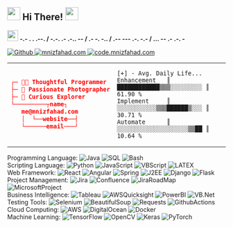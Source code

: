 <h2>
   <img src="https://emojis.slackmojis.com/emojis/images/1613285697/12806/meow_attention.png?1613285697" width="30"/>  
   Hi There!
   <img src="https://emojis.slackmojis.com/emojis/images/1600706728/10521/meow_code.gif?1600706728" width="30"/>
</h2> 

<img src="https://media1.giphy.com/media/YksSka3hZI4LhyrbuQ/giphy.gif"  width="25px"> **-.- . . .--. / -.-. .- .-.. -- / .- -. -.. / .-- --- .-. -.- / ... -- .- .-. -**
<p>
   <a href="https://github.com/mnizfahad" target="_blank">
      <img alt="Github" src="https://img.shields.io/badge/GitHub-%2312100E.svg?&style=for-the-badge&logo=Github&logoColor=white" />
   </a> 
<!--    <a href="https://twitter.com/mnizfahad" target="_blank">
      <img alt="Twitter" src="https://img.shields.io/badge/twitter-%231DA1F2.svg?&style=for-the-badge&logo=twitter&logoColor=white" />
   </a> 
   <a href="https://www.linkedin.com/in/---" target="_blank">
      <img alt="LinkedIn" src="https://img.shields.io/badge/linkedin-%230077B5.svg?&style=for-the-badge&logo=linkedin&logoColor=white" />
   </a>  -->
   <a href="https://www.mnizfahad.com/?utm_source=github&utm_medium=github_profile&utm_campaign=github_profile_homepage" target="_blank">
      <img alt="mnizfahad.com" src="https://img.shields.io/badge/mnizfahad.com-F05032??&style=for-the-badge&logo=medium&logoColor=white" />
   </a>
    <a href="https://code.mnizfahad.com/?utm_source=github&utm_medium=github_profile&utm_campaign=github_profile_code" target="_blank">
      <img alt="code.mnizfahad.com" src="https://img.shields.io/badge/code.mnizfahad.com-%438253d?&style=for-the-badge&logo=medium&logoColor=white" />
   </a>
</p>





 
<table>
<td>

```json
┌─ 👨‍💻 Thoughtful Programmer
├─ 📸 Passionate Photographer
├─ 🧭 Curious Explorer 
└─────────┬name┐   
   me@mnizfahad.com
   │  └──website──┤  
   └──────email───┘
```
</td>
<td>

```text
[+] - Avg. Daily Life...
Enhancement   ║ ████████████▒▒▒░░░░░░░░░ ║  61.90 % 
Implement     ║ ░░░░░░░░░░░▒▒▒██████▒░░░ ║  30.71 % 
Automate      ║ ░░░░░░░░░░░░░░░░░░░░▒▒██ ║  10.64 % 
```
</td>
</table>


<p>
Programming Language: 
<img alt="Java"  src="https://img.shields.io/badge/-Java-45b8d8?style=flat-square&logo=java&logoColor=white" />
<img alt="SQL"  src="https://img.shields.io/badge/-SQL-8DD6F9?style=flat-square&logo=sql&logoColor=white" />
<img alt="Bash"  src="https://img.shields.io/badge/-Bash-46a2f1?style=flat-square&logo=GNUBash&logoColor=white" />
<br>
Scripting Language: 
<img alt="Python"  src="https://img.shields.io/badge/-Python-2088FF?style=flat-square&logo=python&logoColor=white" />
<img alt="JavaScript"  src="https://img.shields.io/badge/-JavaScript-1a73e8?style=flat-square&logo=javascript&logoColor=white" />
<img alt="VBScript"  src="https://img.shields.io/badge/-VBScript-007ACC?style=flat-square&logo=vbscript&logoColor=white" />
<img alt="LATEX"  src="https://img.shields.io/badge/-LATEX-5849BE?style=flat-square&logo=latex&logoColor=white" />
<br>
Web Framework: 
<img alt="React"  src="https://img.shields.io/badge/-React-311C87?style=flat-square&logo=react&logoColor=white" />
<img alt="Angular"  src="https://img.shields.io/badge/-Angular-430098?style=flat-square&logo=angular&logoColor=white" />
<img alt="Spring"  src="https://img.shields.io/badge/-Spring-764ABC?style=flat-square&logo=spring&logoColor=white" />
<img alt="J2EE"  src="https://img.shields.io/badge/-J2EE-B7178C?style=flat-square&logo=j2ee&logoColor=white" />
<img alt="Django"  src="https://img.shields.io/badge/-Django-E10098?style=flat-square&logo=django&logoColor=white" />
<img alt="Flask"  src="https://img.shields.io/badge/-Flask-CC6699?style=flat-square&logo=flask&logoColor=white" />
<br>
Project Management: 
<img alt="Jira"  src="https://img.shields.io/badge/-Jira-db7092?style=flat-square&logo=jira&logoColor=white" />
<img alt="Confluence"  src="https://img.shields.io/badge/-Confluence-F05032?style=flat-square&logo=confluence&logoColor=white" />
<img alt="JiraRoadMap"  src="https://img.shields.io/badge/-JiraRoadMap-ea2845?style=flat-square&logo=JiraSoftware&logoColor=white" />
<img alt="MicrosoftProject"  src="https://img.shields.io/badge/-MicrosoftProject-DD0031?style=flat-square&logo=MicrosoftPowerPoint&logoColor=white" />
<br>
Business Intelligence: 
<img alt="Tableau"  src="https://img.shields.io/badge/-Tableau-CB3837?style=flat-square&logo=tableau&logoColor=white" />
<img alt="AWSQuicksight"  src="https://img.shields.io/badge/-AWSQuicksight-E34F26?style=flat-square&logo=awsquicksight&logoColor=white" />
<img alt="PowerBI"  src="https://img.shields.io/badge/-PowerBI-FB542B?style=flat-square&logo=powerbi&logoColor=white" />
<img alt="VB.Net"  src="https://img.shields.io/badge/-VB.Net-45b8d8?EC4A3F=flat-square&logo=.net&logoColor=white" />
<br>
Testing Tools: 
<img alt="Selenium"  src="https://img.shields.io/badge/-Selenium-F9A03C?style=flat-square&logo=selenium&logoColor=white" />
<img alt="BeautifulSoup"  src="https://img.shields.io/badge/-BeautifulSoup-F7B93E?style=flat-square&logo=beautifulsoup&logoColor=white" />
<img alt="Requests"  src="https://img.shields.io/badge/-Requests-13aa52?style=flat-square&logo=requests&logoColor=white" />
<img alt="GithubActions"  src="https://img.shields.io/badge/-GithubActions-43853d?style=flat-square&logo=githubactions&logoColor=white" />
<br>
Cloud Computing: 
<img alt="AWS"  src="https://img.shields.io/badge/-AWS-E34F26?style=flat-square&logo=AmazonAWS&logoColor=white" />
<img alt="DigitalOcean"  src="https://img.shields.io/badge/-DigitalOcean-FB542B?style=flat-square&logo=digitalocean&logoColor=white" />
<img alt="Docker"  src="https://img.shields.io/badge/-Docker-EC4A3F?style=flat-square&logo=docker&logoColor=white" />
<br>
Machine Learning: 
<img alt="TensorFlow"  src="https://img.shields.io/badge/-TensorFlow-F9A03C?style=flat-square&logo=tensorflow&logoColor=white" />
<img alt="OpenCV"  src="https://img.shields.io/badge/-OpenCV-F7B93E?style=flat-square&logo=opencv&logoColor=white" />
<img alt="Keras"  src="https://img.shields.io/badge/-Keras-13aa52?style=flat-square&logo=keras&logoColor=white" />
<img alt="PyTorch"  src="https://img.shields.io/badge/-PyTorch-43853d?style=flat-square&logo=PyTorch&logoColor=white" />
<br>
</p>
